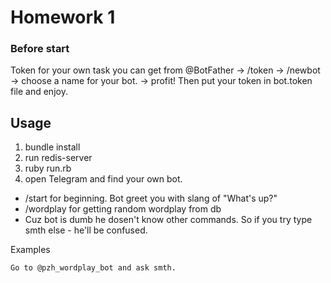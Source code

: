 # Homework 1

### Before start

Token for your own task you can get from @BotFather -> /token -> /newbot -> choose a name for your bot. -> profit!
Then put your token in bot.token file and enjoy.

## Usage

1. bundle install
2. run redis-server
3. ruby run.rb
4. open Telegram and find your own bot.
* /start for beginning. Bot greet you with slang of "What's up?"
* /wordplay for getting random wordplay from db
* Cuz bot is dumb he dosen't know other commands. So if you try type smth else - he'll be confused.

Examples

```
Go to @pzh_wordplay_bot and ask smth.
